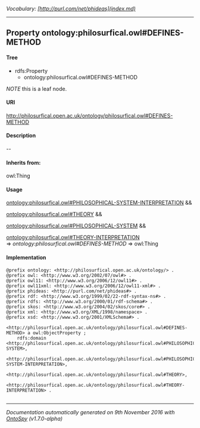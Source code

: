 _Vocabulary: [http://purl.com/net/phideas](index.md)_ 

---	
	




    


## Property ontology:philosurfical.owl#DEFINES-METHOD


#### Tree

* rdfs:Property
    * ontology:philosurfical.owl#DEFINES-METHOD





*NOTE* this is a leaf node.


#### URI
http://philosurfical.open.ac.uk/ontology/philosurfical.owl#DEFINES-METHOD

#### Description
--


#### Inherits from:
owl:Thing



#### Usage


[ontology:philosurfical.owl#PHILOSOPHICAL-SYSTEM-INTERPRETATION](class-ontologyphilosurficalowlphilosophical-system-interpretation.md) &amp;&amp;  

[ontology:philosurfical.owl#THEORY](class-ontologyphilosurficalowltheory.md) &amp;&amp;  

[ontology:philosurfical.owl#PHILOSOPHICAL-SYSTEM](class-ontologyphilosurficalowlphilosophical-system.md) &amp;&amp;  

[ontology:philosurfical.owl#THEORY-INTERPRETATION](class-ontologyphilosurficalowltheory-interpretation.md) 
=&gt;&nbsp;_ontology:philosurfical.owl#DEFINES-METHOD_&nbsp;=&gt;&nbsp;owl:Thing

#### Implementation
```
@prefix ontology: <http://philosurfical.open.ac.uk/ontology/> .
@prefix owl: <http://www.w3.org/2002/07/owl#> .
@prefix owl11: <http://www.w3.org/2006/12/owl11#> .
@prefix owl11xml: <http://www.w3.org/2006/12/owl11-xml#> .
@prefix phideas: <http://purl.com/net/phideas#> .
@prefix rdf: <http://www.w3.org/1999/02/22-rdf-syntax-ns#> .
@prefix rdfs: <http://www.w3.org/2000/01/rdf-schema#> .
@prefix skos: <http://www.w3.org/2004/02/skos/core#> .
@prefix xml: <http://www.w3.org/XML/1998/namespace> .
@prefix xsd: <http://www.w3.org/2001/XMLSchema#> .

<http://philosurfical.open.ac.uk/ontology/philosurfical.owl#DEFINES-METHOD> a owl:ObjectProperty ;
    rdfs:domain <http://philosurfical.open.ac.uk/ontology/philosurfical.owl#PHILOSOPHICAL-SYSTEM>,
        <http://philosurfical.open.ac.uk/ontology/philosurfical.owl#PHILOSOPHICAL-SYSTEM-INTERPRETATION>,
        <http://philosurfical.open.ac.uk/ontology/philosurfical.owl#THEORY>,
        <http://philosurfical.open.ac.uk/ontology/philosurfical.owl#THEORY-INTERPRETATION> .


```










---

_Documentation automatically generated on 9th November 2016 with [OntoSpy](http://ontospy.readthedocs.org/ "Open") (v1.7.0-alpha)_